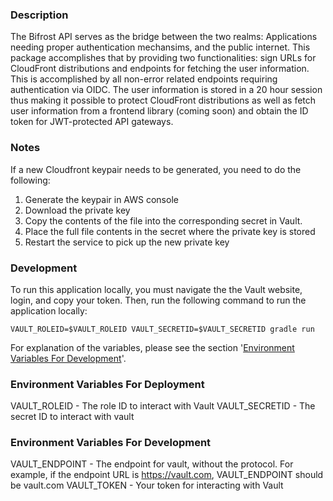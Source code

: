 ### Description
The Bifrost API serves as the bridge between the two realms: Applications needing proper authentication mechansims, and the public internet. This package accomplishes that by providing two functionalities: sign URLs for CloudFront distributions and endpoints for fetching the user information. This is accomplished by all non-error related endpoints requiring authentication via OIDC. The user information is stored in a 20 hour session thus making it possible to protect CloudFront distributions as well as fetch user information from a frontend library (coming soon) and obtain the ID token for JWT-protected API gateways.

### Notes
If a new Cloudfront keypair needs to be generated, you need to do the following:
1. Generate the keypair in AWS console
2. Download the private key
3. Copy the contents of the file into the corresponding secret in Vault.
4. Place the full file contents in the secret where the private key is stored
5. Restart the service to pick up the new private key

### Development
To run this application locally, you must navigate the the Vault website, login, and copy your token. Then, run the following command to run the application locally:
```
VAULT_ROLEID=$VAULT_ROLEID VAULT_SECRETID=$VAULT_SECRETID gradle run
```

For explanation of the variables, please see the section '[Environment Variables For Development](#Environment-Variables-For-Development)'.

### Environment Variables For Deployment
VAULT_ROLEID - The role ID to interact with Vault
VAULT_SECRETID - The secret ID to interact with vault

### Environment Variables For Development
VAULT_ENDPOINT - The endpoint for vault, without the protocol. For example, if the endpoint URL is https://vault.com, VAULT_ENDPOINT should be vault.com
VAULT_TOKEN - Your token for interacting with Vault